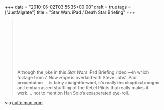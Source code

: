 +++
date = "2010-06-02T03:55:35+00:00"
draft = true
tags = ["JustMigrate"]
title = "Star Wars iPad / Death Star Briefing"
+++
<div class="posterous_bookmarklet_entry">
<blockquote class="posterous_long_quote">
<p><span class="youtube">
<object  >
<param name="movie" value="http://www.youtube.com/v/jbHF63b7g50&amp;rel=1&amp;color1=d6d6d6&amp;color2=f0f0f0&amp;border=0&amp;fs=1&amp;hl=en&amp;autoplay=0&amp;showinfo=0&amp;iv_load_policy=3&amp;showsearch=0&amp;hd=1&amp;feature=player_embedded" />
<param name="allowFullScreen" value="true" /> <embed src="http://www.youtube.com/v/jbHF63b7g50&amp;rel=1&amp;color1=d6d6d6&amp;color2=f0f0f0&amp;border=0&amp;fs=1&amp;hl=en&amp;autoplay=0&amp;showinfo=0&amp;iv_load_policy=3&amp;showsearch=0&amp;hd=1&amp;feature=player_embedded" type="application/x-shockwave-flash" wmode="transparent"  ></embed>
<param name="wmode" value="transparent" />
</object>
</span></p>
<p>Although the joke in this <em>Star Wars</em> iPad Briefing video &mdash;in which footage from <em>A New Hope</em> is overlaid with Steve Jobs&rsquo; iPad presentation &mdash; is fairly straightforward, it&rsquo;s really the skeptical coughs and embarrassed shuffling of the Rebel Pilots that really makes it work&hellip;. not to mention Han Solo&rsquo;s exasperated eye-roll.</p>
</blockquote>
<div class="posterous_quote_citation">via <a href="http://www.cultofmac.com/video-star-wars-death-star-briefing-mashed-up-with-steve-jobs-ipad-announcement/45110">cultofmac.com</a></div>
<p>&nbsp;</p>
</div>